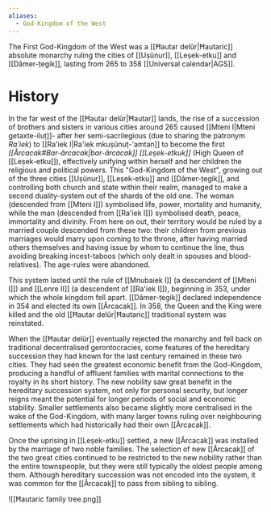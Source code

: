 ```yaml
---
aliases:
  - God-Kingdom of the West
---
```

The First God-Kingdom of the West was a [[Ħautar delûr|Ħautaric]] absolute monarchy ruling the cities of [[Uṣûnur]], [[Leṣek-etku]] and [[Dâmer-ṭegik]], lasting from 265 to 358 [[Universal calendar|AGS]].
# History
In the far west of the [[Ħautar delûr|Ħautar]] lands, the rise of a succession of brothers and sisters in various cities around 265 caused [[Mteni I|Mteni getaxte-iluṭ]]- after her semi-sacrilegious (due to sharing the patronym *Ra'iek*) to [[Ra'iek I|Ra'iek mkuṣûnuṭ-'amtan]] to become the first *[[Ârcacak#Bar-ârcacak|bar-ârcacak]] [[Leṣek-etkuk]]* (High Queen of [[Leṣek-etku]]), effectively unifying within herself and her children the religious and political powers. This "God-Kingdom of the West", growing out of the three cities [[Uṣûnur]], [[Leṣek-etku]] and [[Dâmer-ṭegik]], and controlling both church and state within their realm, managed to make a second duality-system out of the shards of the old one. The woman (descended from [[Mteni I]]) symbolised life, power, mortality and humanity, while the man (descended from [[Ra'iek I]]) symbolised death, peace, immortality and divinity. From here on out, their territory would be ruled by a married couple descended from these two: their children from previous marriages would marry upon coming to the throne, after having married others themselves and having issue by whom to continue the line, thus avoiding breaking incest-taboos (which only dealt in spouses and blood-relatives). The age-rules were abandoned.

This system lasted until the rule of [[Mnubaiek I]] (a descendent of [[Mteni I]]) and [[Lenre II]] (a descendent of [[Ra'iek I]]), beginning in 353, under which the whole kingdom fell apart. [[Dâmer-ṭegik]] declared independence in 354 and elected its own [[Ârcacak]]. In 358, the Queen and the King were killed and the old [[Ħautar delûr|Ħautaric]] traditional system was reinstated.

When the [[Ħautar delûr]] eventually rejected the monarchy and fell back on traditional decentralised gerontocracies, some features of the hereditary succession they had known for the last century remained in these two cities. They had seen the greatest economic benefit from the God-Kingdom, producing a handful of affluent families with marital connections to the royalty in its short history. The new nobility saw great benefit in the hereditary succession system, not only for personal security, but longer reigns meant the potential for longer periods of social and economic stability. Smaller settlements also became slightly more centralised in the wake of the God-Kingdom, with many larger towns ruling over neighbouring settlements which had historically had their own [[Ârcacak]].

Once the uprising in [[Leṣek-etku]] settled, a new [[Ârcacak]] was installed by the marriage of two noble families. The selection of new [[Ârcacak]] of the two great cities continued to be restricted to the new nobility rather than the entire townspeople, but they were still typically the oldest people among them. Although hereditary succession was not encoded into the system, it was common for the [[Ârcacak]] to pass from sibling to sibling.

![[Ħautaric family tree.png]]